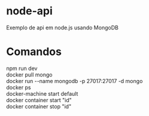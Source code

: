 # node-api
Exemplo de api em node.js usando MongoDB

# Comandos
npm run dev<br>
docker pull mongo<br>
docker run --name mongodb -p 27017:27017 -d mongo<br>
docker ps<br>
docker-machine start default<br>
docker container start "id"<br>
docker container stop "id"<br>
